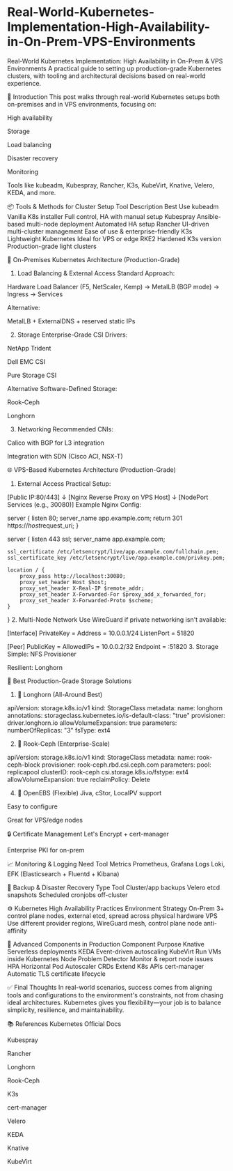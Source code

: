 # Real-World-Kubernetes-Implementation-High-Availability-in-On-Prem-VPS-Environments
Real-World Kubernetes Implementation: High Availability in On-Prem &amp; VPS Environments
A practical guide to setting up production-grade Kubernetes clusters, with tooling and architectural decisions based on real-world experience.

🧭 Introduction
This post walks through real-world Kubernetes setups both on-premises and in VPS environments, focusing on:

High availability

Storage

Load balancing

Disaster recovery

Monitoring

Tools like kubeadm, Kubespray, Rancher, K3s, KubeVirt, Knative, Velero, KEDA, and more.

📦 Tools & Methods for Cluster Setup
Tool	Description	Best Use
kubeadm	Vanilla K8s installer	Full control, HA with manual setup
Kubespray	Ansible-based multi-node deployment	Automated HA setup
Rancher	UI-driven multi-cluster management	Ease of use & enterprise-friendly
K3s	Lightweight Kubernetes	Ideal for VPS or edge
RKE2	Hardened K3s version	Production-grade light clusters

🏢 On-Premises Kubernetes Architecture (Production-Grade)
1. Load Balancing & External Access
Standard Approach:

Hardware Load Balancer (F5, NetScaler, Kemp) → MetalLB (BGP mode) → Ingress → Services

Alternative:

MetalLB + ExternalDNS + reserved static IPs

2. Storage
Enterprise-Grade CSI Drivers:

NetApp Trident

Dell EMC CSI

Pure Storage CSI

Alternative Software-Defined Storage:

Rook-Ceph

Longhorn

3. Networking
Recommended CNIs:

Calico with BGP for L3 integration

Integration with SDN (Cisco ACI, NSX-T)

🌐 VPS-Based Kubernetes Architecture (Production-Grade)
1. External Access
Practical Setup:


[Public IP:80/443]
      ↓
[Nginx Reverse Proxy on VPS Host]
      ↓
[NodePort Services (e.g., 30080)]
Example Nginx Config:

server {
    listen 80;
    server_name app.example.com;
    return 301 https://$host$request_uri;
}

server {
    listen 443 ssl;
    server_name app.example.com;

    ssl_certificate /etc/letsencrypt/live/app.example.com/fullchain.pem;
    ssl_certificate_key /etc/letsencrypt/live/app.example.com/privkey.pem;

    location / {
        proxy_pass http://localhost:30080;
        proxy_set_header Host $host;
        proxy_set_header X-Real-IP $remote_addr;
        proxy_set_header X-Forwarded-For $proxy_add_x_forwarded_for;
        proxy_set_header X-Forwarded-Proto $scheme;
    }
}
2. Multi-Node Network
Use WireGuard if private networking isn't available:

[Interface]
PrivateKey = <private-key>
Address = 10.0.0.1/24
ListenPort = 51820

[Peer]
PublicKey = <peer-key>
AllowedIPs = 10.0.0.2/32
Endpoint = <peer-public-ip>:51820
3. Storage
Simple: NFS Provisioner

Resilient: Longhorn

💾 Best Production-Grade Storage Solutions
1. 🔁 Longhorn (All-Around Best)

apiVersion: storage.k8s.io/v1
kind: StorageClass
metadata:
  name: longhorn
  annotations:
    storageclass.kubernetes.io/is-default-class: "true"
provisioner: driver.longhorn.io
allowVolumeExpansion: true
parameters:
  numberOfReplicas: "3"
  fsType: ext4
  
2. 🐘 Rook-Ceph (Enterprise-Scale)
   
apiVersion: storage.k8s.io/v1
kind: StorageClass
metadata:
  name: rook-ceph-block
provisioner: rook-ceph.rbd.csi.ceph.com
parameters:
  pool: replicapool
  clusterID: rook-ceph
  csi.storage.k8s.io/fstype: ext4
allowVolumeExpansion: true
reclaimPolicy: Delete

4. 🧱 OpenEBS (Flexible)
Jiva, cStor, LocalPV support

Easy to configure

Great for VPS/edge nodes

🔒 Certificate Management
Let's Encrypt + cert-manager

Enterprise PKI for on-prem

📈 Monitoring & Logging
Need	Tool
Metrics	Prometheus, Grafana
Logs	Loki, EFK (Elasticsearch + Fluentd + Kibana)

🧩 Backup & Disaster Recovery
Type	Tool
Cluster/app backups	Velero
etcd snapshots	Scheduled cronjobs off-cluster

⚙️ Kubernetes High Availability Practices
Environment	Strategy
On-Prem	3+ control plane nodes, external etcd, spread across physical hardware
VPS	Use different provider regions, WireGuard mesh, control plane node anti-affinity

🚀 Advanced Components in Production
Component	Purpose
Knative	Serverless deployments
KEDA	Event-driven autoscaling
KubeVirt	Run VMs inside Kubernetes
Node Problem Detector	Monitor & report node issues
HPA	Horizontal Pod Autoscaler
CRDs	Extend K8s APIs
cert-manager	Automatic TLS certificate lifecycle

✅ Final Thoughts
In real-world scenarios, success comes from aligning tools and configurations to the environment's constraints, not from chasing ideal architectures. Kubernetes gives you flexibility—your job is to balance simplicity, resilience, and maintainability.

📚 References
Kubernetes Official Docs

Kubespray

Rancher

Longhorn

Rook-Ceph

K3s

cert-manager

Velero

KEDA

Knative

KubeVirt


